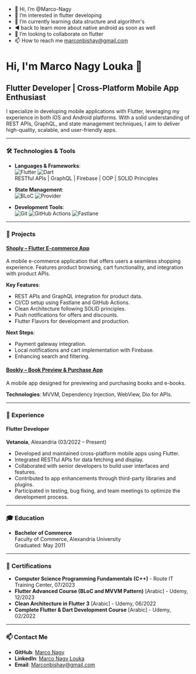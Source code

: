 - 👋 Hi, I’m @Marco-Nagy
- 👀 I’m interested in flutter developing
- 🌱 I’m currently learning data structure and algorithm's
- ◀️ back to learn more about native android as soon as well
- 💞️ I’m looking to collaborate on flutter
- 📫 How to reach me marconbishay@gmail.com

<!---
Marco-Nagy/Marco-Nagy is a ✨ special ✨ repository because its `README.md` (this file) appears on your GitHub profile.
You can click the Preview link to take a look at your changes.
--->
# Hi, I'm Marco Nagy Louka 👋

## Flutter Developer | Cross-Platform Mobile App Enthusiast

I specialize in developing mobile applications with Flutter, leveraging my experience in both iOS and Android platforms. With a solid understanding of REST APIs, GraphQL, and state management techniques, I aim to deliver high-quality, scalable, and user-friendly apps.

---

### 🛠️ **Technologies & Tools** 

- **Languages & Frameworks**:  
  ![Flutter](https://img.shields.io/badge/Flutter-02569B?logo=flutter&logoColor=white&style=flat) ![Dart](https://img.shields.io/badge/Dart-0175C2?logo=dart&logoColor=white&style=flat)  
  RESTful APIs | GraphQL | Firebase | OOP | SOLID Principles  

- **State Management**:  
  ![BLoC](https://img.shields.io/badge/BLoC-02569B?logo=bloc&logoColor=white&style=flat) ![Provider](https://img.shields.io/badge/Provider-0175C2?logo=provider&logoColor=white&style=flat)  

- **Development Tools**:  
  ![Git](https://img.shields.io/badge/Git-F05032?logo=git&logoColor=white&style=flat) ![GitHub Actions](https://img.shields.io/badge/GitHub%20Actions-2088FF?logo=github-actions&logoColor=white&style=flat) ![Fastlane](https://img.shields.io/badge/Fastlane-00F200?logo=fastlane&logoColor=white&style=flat)

---

### 🔧 **Projects**

#### [Shoply – Flutter E-commerce App](https://github.com/Marco-Nagy/shoply_app/tree/development)  
A mobile e-commerce application that offers users a seamless shopping experience. Features product browsing, cart functionality, and integration with product APIs.

**Key Features**:
- REST APIs and GraphQL integration for product data.
- CI/CD setup using Fastlane and GitHub Actions.
- Clean Architecture following SOLID principles.
- Push notifications for offers and discounts.
- Flutter Flavors for development and production.

**Next Steps**:
- Payment gateway integration.
- Local notifications and cart implementation with Firebase.
- Enhancing search and filtering.

#### [Bookly – Book Preview & Purchase App](https://github.com/Marco-Nagy/bookly_app)  
A mobile app designed for previewing and purchasing books and e-books.

**Technologies**: MVVM, Dependency Injection, WebView, Dio for APIs.

---

### 💼 **Experience**

#### Flutter Developer  
**Vetanoia**, Alexandria (03/2022 – Present)  

- Developed and maintained cross-platform mobile apps using Flutter.
- Integrated RESTful APIs for data fetching and display.
- Collaborated with senior developers to build user interfaces and features.
- Contributed to app enhancements through third-party libraries and plugins.
- Participated in testing, bug fixing, and team meetings to optimize the development process.

---

### 🎓 **Education**

- **Bachelor of Commerce**  
  Faculty of Commerce, Alexandria University  
  Graduated: May 2011

---

### 📜 **Certifications**

- **Computer Science Programming Fundamentals (C++)** - Route IT Training Center, 07/2023
- **Flutter Advanced Course (BLoC and MVVM Pattern)** [Arabic] - Udemy, 12/2023
- **Clean Architecture in Flutter 3** [Arabic] - Udemy, 06/2022
- **Complete Flutter & Dart Development Course** [Arabic] - Udemy, 02/2022

---

### 📫 **Contact Me**

- **GitHub**: [Marco Nagy](https://github.com/Marco-Nagy)
- **LinkedIn**: [Marco Nagy Louka](https://www.linkedin.com/in/marco-nagy)
- **Email**: [Marconbishay@gmail.com](mailto:Marconbishay@gmail.com)

